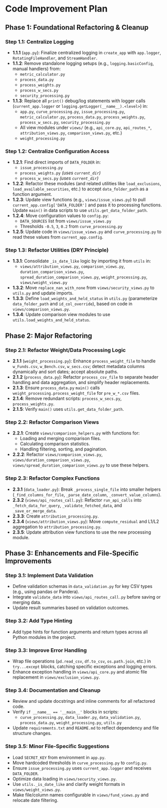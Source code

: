# Code Improvement Plan

## Phase 1: Foundational Refactoring & Cleanup

### Step 1.1: Centralize Logging
- **1.1.1** (`app.py`): Finalize centralized logging in `create_app` with `app.logger`, `RotatingFileHandler`, and `StreamHandler`.
- **1.1.2**: Remove standalone logging setups (e.g., `logging.basicConfig`, manual handlers) from:
  - `metric_calculator.py`
  - `process_data.py`
  - `process_weights.py`
  - `process_w_secs.py`
  - `security_processing.py`
- **1.1.3**: Replace all `print()` debug/log statements with logger calls (`current_app.logger` or `logging.getLogger(__name__).<level>`) in:
  - `app.py`, `curve_processing.py`, `issue_processing.py`, `metric_calculator.py`, `process_data.py`, `process_weights.py`, `process_w_secs.py`, `security_processing.py`
  - All view modules under `views/` (e.g., `api_core.py`, `api_routes_*`, `attribution_views.py`, `comparison_views.py`, etc.)
  - `weight_processing.py`

### Step 1.2: Centralize Configuration Access
- **1.2.1**: Find direct imports of `DATA_FOLDER` in:
  - `issue_processing.py`
  - `process_weights.py` *(uses `current_dir`)*
  - `process_w_secs.py` *(uses `current_dir`)*
- **1.2.2**: Refactor these modules (and related utilities like `load_exclusions`, `load_available_securities`, etc.) to accept `data_folder_path` as a function argument.
- **1.2.3**: Update view functions (e.g., `views/issue_views.py`) to pull `current_app.config['DATA_FOLDER']` and pass it to processing functions. Update `main()` in data scripts to use `utils.get_data_folder_path`.
- **1.2.4**: Move configuration values to `config.py`:
  - `DATA_SOURCES` list from `views/issue_views.py`
  - Thresholds `-0.5`, `3`, `0.2` from `curve_processing.py`
- **1.2.5**: Update code in `views/issue_views.py` and `curve_processing.py` to read these values from `current_app.config`.

### Step 1.3: Refactor Utilities (DRY Principle)
- **1.3.1**: Consolidate `_is_date_like` logic by importing it from `utils` in:
  - `views/attribution_views.py`, `comparison_views.py`, `duration_comparison_views.py`, `spread_duration_comparison_views.py`, `weight_processing.py`, `views/weight_views.py`
- **1.3.2**: Move `replace_nan_with_none` from `views/security_views.py` to `utils.py` and update imports.
- **1.3.3**: Define `load_weights_and_held_status` in `utils.py` (parameterize `data_folder_path` and `id_col_override`), based on code in `views/comparison_views.py`.
- **1.3.4**: Update comparison view modules to use `utils.load_weights_and_held_status`.

## Phase 2: Major Refactoring

### Step 2.1: Refactor Weight/Data Processing Logic
- **2.1.1** (`weight_processing.py`): Enhance `process_weight_file` to handle `w_Funds.csv`, `w_Bench.csv`, `w_secs.csv`; detect metadata columns dynamically and sort dates; accept absolute paths.
- **2.1.2** (`process_data.py`): Refactor `process_csv_file` to separate header handling and data aggregation, and simplify header replacements.
- **2.1.3**: Ensure `process_data.py` `main()` calls `weight_processing.process_weight_file` for `pre_w_*.csv` files.
- **2.1.4**: Remove redundant scripts: `process_w_secs.py`, `process_weights.py`.
- **2.1.5**: Verify `main()` uses `utils.get_data_folder_path`.

### Step 2.2: Refactor Comparison Views
- **2.2.1**: Create `views/comparison_helpers.py` with functions for:
  - Loading and merging comparison files.
  - Calculating comparison statistics.
  - Handling filtering, sorting, and pagination.
- **2.2.2**: Refactor `views/comparison_views.py`, `views/duration_comparison_views.py`, `views/spread_duration_comparison_views.py` to use these helpers.

### Step 2.3: Refactor Complex Functions
- **2.3.1** (`data_loader.py`): Break `_process_single_file` into smaller helpers (`_find_columns_for_file`, `_parse_date_column`, `_convert_value_columns`).
- **2.3.2** (`views/api_routes_call.py`): Refactor `run_api_calls` into `_fetch_data_for_query`, `_validate_fetched_data`, and `_save_or_merge_data`.
- **2.3.3**: Create `attribution_processing.py`.
- **2.3.4** (`views/attribution_views.py`): Move `compute_residual` and L1/L2 aggregation to `attribution_processing.py`.
- **2.3.5**: Update attribution view functions to use the new processing module.

## Phase 3: Enhancements and File-Specific Improvements

### Step 3.1: Implement Data Validation
- Define validation schemas in `data_validation.py` for key CSV types (e.g., using pandas or Pandera).
- Integrate `validate_data` into `views/api_routes_call.py` before saving or merging data.
- Update result summaries based on validation outcomes.

### Step 3.2: Add Type Hinting
- Add type hints for function arguments and return types across all Python modules in the project.

### Step 3.3: Improve Error Handling
- Wrap file operations (`pd.read_csv`, `df.to_csv`, `os.path.join`, etc.) in `try...except` blocks, catching specific exceptions and logging errors.
- Enhance exception handling in `views/api_core.py` and atomic file replacement in `views/exclusion_views.py`.

### Step 3.4: Documentation and Cleanup
- Review and update docstrings and inline comments for all refactored code.
- Verify `if __name__ == '__main__'` blocks in scripts:
  - `curve_processing.py`, `data_loader.py`, `data_validation.py`, `process_data.py`, `weight_processing.py`, `utils.py`
- Update `requirements.txt` and `README.md` to reflect dependency and file structure changes.

### Step 3.5: Minor File-Specific Suggestions
- Load `SECRET_KEY` from environment in `app.py`.
- Move hardcoded thresholds in `curve_processing.py` to `config.py`.
- Ensure `issue_processing.py` uses `current_app.logger` and receives `DATA_FOLDER`.
- Optimize data loading in `views/security_views.py`.
- Use `utils._is_date_like` and clarify weight formats in `views/weight_views.py`.
- Make file/column names configurable in `views/fund_views.py` and relocate date filtering.